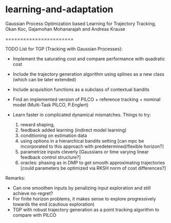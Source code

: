 learning-and-adaptation
=======================

Gaussian Process Optimization based Learning for Trajectory Tracking, Okan Koc, Gajamohan Mohanarajah and Andreas Krause

=======================

TODO List for TGP (Tracking with Gaussian Processes):

- Implement the saturating cost and compare performance with quadratic cost
- Include the trajectory generation algorithm using splines as a new class (which can be later extended)
- Include acquisition functions as a subclass of contextual bandits
- Find an implemented version of PILCO + reference tracking + nominal model (Multi-Task PILCO, P.Englert)
- Learn faster in complicated dynamical mismatches. Things to try:

  1. reward shaping, 
  2. feedback added learning (indirect model learning)
  3. conditioning on estimation data
  4. using options in a hierarchical bandits setting [can mpc be incorporated to this approach with predetermined/flexible horizon?]
  5. parametrize inputs cleverly [Gaussians or time varying linear feedback control structure?]
  6. oracles: phasing as in DMP to get smooth approximating trajectories [could parameters be optimized via RKSH norm of cost differences?]

Remarks:

- Can one smoothen inputs by penalizing input exploration and still achieve no-regret?
- For finite horizon problems, it makes sense to explore progressively towards the end (cautious exploration)
- TGP with robust trajectory generation as a point tracking algorithm to compare with PILCO
